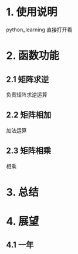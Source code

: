 # 1. 使用说明




 python_learning
 直接打开看

# 2. 函数功能
## 2.1 矩阵求逆
负责矩阵求逆运算

## 2.2 矩阵相加
加法运算

## 2.3 矩阵相乘
相乘

# 3. 总结


# 4. 展望
## 4.1 一年